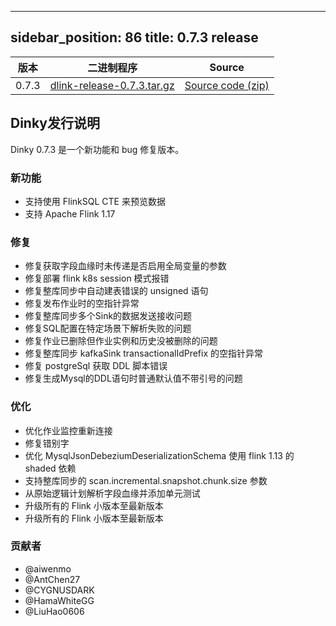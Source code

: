 ---

sidebar_position: 86
title: 0.7.3 release
--------------------

| 版本    | 二进制程序                                                                                                                 | Source                                                                                |
|-------|-----------------------------------------------------------------------------------------------------------------------|---------------------------------------------------------------------------------------|
| 0.7.3 | [dlink-release-0.7.3.tar.gz](https://github.com/DataLinkDC/dlink/releases/download/v0.7.3/dlink-release-0.7.3.tar.gz) | [Source code (zip)](https://github.com/DataLinkDC/dlink/archive/refs/tags/v0.7.3.zip) |

## Dinky发行说明

Dinky 0.7.3 是一个新功能和 bug 修复版本。

### 新功能

- 支持使用 FlinkSQL CTE 来预览数据
- 支持 Apache Flink 1.17

### 修复

- 修复获取字段血缘时未传递是否启用全局变量的参数
- 修复部署 flink k8s session 模式报错
- 修复整库同步中自动建表错误的 unsigned 语句
- 修复发布作业时的空指针异常
- 修复整库同步多个Sink的数据发送接收问题
- 修复SQL配置在特定场景下解析失败的问题
- 修复作业已删除但作业实例和历史没被删除的问题
- 修复整库同步 kafkaSink transactionalIdPrefix 的空指针异常
- 修复 postgreSql 获取 DDL 脚本错误
- 修复生成Mysql的DDL语句时普通默认值不带引号的问题

### 优化

- 优化作业监控重新连接
- 修复错别字
- 优化 MysqlJsonDebeziumDeserializationSchema 使用 flink 1.13 的 shaded 依赖
- 支持整库同步的 scan.incremental.snapshot.chunk.size 参数
- 从原始逻辑计划解析字段血缘并添加单元测试
- 升级所有的 Flink 小版本至最新版本
- 升级所有的 Flink 小版本至最新版本

### 贡献者

- @aiwenmo
- @AntChen27
- @CYGNUSDARK
- @HamaWhiteGG
- @LiuHao0606

